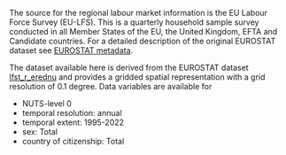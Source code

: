 The source for the regional labour market information
is the EU Labour Force Survey (EU-LFS). This is a quarterly household sample 
survey conducted in all Member States of the EU, the United Kingdom, EFTA and 
Candidate countries. 
For a detailed description of the original EUROSTAT dataset see
[EUROSTAT metadata](https://ec.europa.eu/eurostat/cache/metadata/en/reg_lmk_esms.htm).

The dataset available here is derived from the EUROSTAT dataset [lfst_r_erednu](https://ec.europa.eu/eurostat/databrowser/product/view/lfst_r_erednu)
and provides a gridded spatial representation with a grid resolution of 0.1 degree.
Data variables are available for

- NUTS-level 0
- temporal resolution: annual
- temporal extent: 1995-2022
- sex: Total
- country of citizenship: Total
